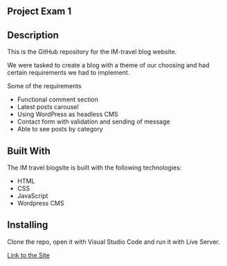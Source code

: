## Project Exam 1

## Description

This is the GitHub repository for the IM-travel blog website.

We were tasked to create a blog with a theme of our choosing and had certain requirements we had to implement.

Some of the requirements

- Functional comment section
- Latest posts carousel
- Using WordPress as headless CMS
- Contact form with validation and sending of message
- Able to see posts by category

## Built With

The IM travel blogsite is built with the following technologies:

- HTML
- CSS
- JavaScript
- Wordpress CMS

## Installing

Clone the repo, open it with Visual Studio Code and run it with Live Server.

[Link to the Site](https://jade-wisp-0fd7b4.netlify.app)
